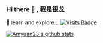 ### Hi there 👋  , 我是银龙
🤔 learn and explore...
[![Visits Badge](https://badges.pufler.dev/visits/Amyuan23/Amyuan23)](https://github.com/Amyuan23/Amyuan23)

[![Amyuan23's github stats](https://github-readme-stats.vercel.app/api?username=Amyuan23)](https://github.com/anuraghazra/github-readme-stats)

<!--
**Amyuan23/Amyuan23** is a ✨ _special_ ✨ repository because its `README.md` (this file) appears on your GitHub profile.

Here are some ideas to get you started:

- 🔭 I’m currently working on ...
- 🌱 I’m currently learning ...
- 👯 I’m looking to collaborate on ...
- 🤔 I’m looking for help with ...
- 💬 Ask me about ...
- 📫 How to reach me: ...
- 😄 Pronouns: ...
- ⚡ Fun fact: ...
-->
